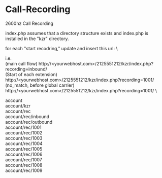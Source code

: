 # Call-Recording
2600hz Call Recording

index.php assumes that a directory structure exists and index.php is installed in the "kzr" directory. 

for each "start recodring," update and insert this url: \

i.e. \
(main call flow) http://<yourwebhost.com>/2125551212/kzr/index.php?recording=inbound/ \
(Start of each extension) http://<yourwebhost.com>/2125551212/kzr/index.php?recording=1001/ \
(no_match, before global carrier) http://<yourwebhost.com>/2125551212/kzr/index.php?recording=1001/ \

account \
account/kzr \
account/rec \
  account/rec/inbound \
  account/rec/outbound \
  account/rec/1001 \
  account/rec/1002 \
  account/rec/1003 \
  account/rec/1004 \
  account/rec/1005 \
  account/rec/1006 \
  account/rec/1007 \
  account/rec/1008 \
  account/rec/1009 
